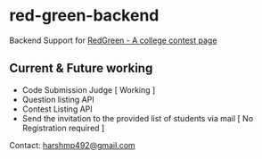 # red-green-backend
Backend Support for [ RedGreen - A college contest page ](https://github.com/CoHarsh/redgreen)

## Current & Future working
- Code Submission Judge [ Working ]
- Question listing API
- Contest Listing API
- Send the invitation to the provided list of students via mail [ No Registration required ]

Contact: harshmp492@gmail.com
